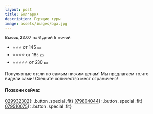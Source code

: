 ```yaml
---
layout: post
title: Болгария
description: Горящие туры
image: assets/images/bga.jpg
---
```


 Выезд 23.07 на 6 дней 5 ночей

- :star::star::star: от 145 :euro:
- :star::star::star::star: от 185 :euro:
- :star::star::star::star::star: от 230 :euro:

Популярные отели по самым низким ценам!
Мы предлагаем то,что видели сами!
Спешите количество мест ограничено!
#### Позвони сейчас
[029932302](tel:+37329932302){: .button .special .fit}
[079804044](tel:+37379804044){: .button .special .fit}
[079510075](tel:+079510075){: .button .special .fit}
